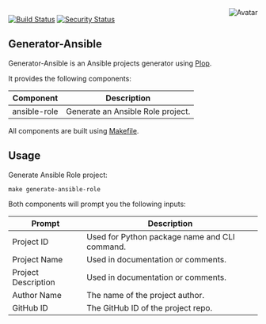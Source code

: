<img align="right" src="https://raw.github.com/cliffano/generator-ansible/master/avatar.jpg" alt="Avatar"/>

[![Build Status](https://github.com/cliffano/generator-ansible/workflows/CI/badge.svg)](https://github.com/cliffano/generator-ansible/actions?query=workflow%3ACI)
[![Security Status](https://snyk.io/test/github/cliffano/generator-ansible/badge.svg)](https://snyk.io/test/github/cliffano/generator-ansible)

Generator-Ansible
-----------------

Generator-Ansible is an Ansible projects generator using [Plop](https://plopjs.com/).

It provides the following components:

| Component | Description |
|-----------|-------------|
| ansible-role | Generate an Ansible Role project. |

All components are built using [Makefile](https://en.wikipedia.org/wiki/Make_(software)).

Usage
-----

Generate Ansible Role project:

    make generate-ansible-role

Both components will prompt you the following inputs:

| Prompt | Description |
|--------|-------------|
| Project ID | Used for Python package name and CLI command. |
| Project Name | Used in documentation or comments. |
| Project Description | Used in documentation or comments. |
| Author Name | The name of the project author. |
| GitHub ID | The GitHub ID of the project repo. |
